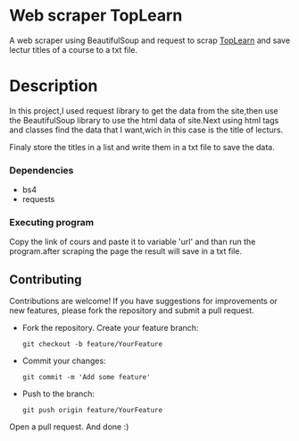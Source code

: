 # Web scraper TopLearn

 A web scraper using BeautifulSoup and request to scrap [TopLearn](https://toplearn.com/) and save lectur titles of a course to a txt file.
 # Description
In this project,I used request library to get the data from the site,then use the BeautifulSoup library to use the html data of site.Next using html tags and classes find the data that I want,wich in this case is the title of lecturs.

Finaly store the titles in a list and write them in a txt file to save the data.

### Dependencies
 * bs4
 * requests

### Executing program
Copy the link of cours and paste it to variable 'url' and than run the program.after scraping the page the result will save in a txt file.

## Contributing

Contributions are welcome! If you have suggestions for improvements or new features, please fork the repository and submit a pull request.

*  Fork the repository. Create your feature branch:
    ```
    git checkout -b feature/YourFeature
    ```
*  Commit your changes:
    ```
    git commit -m 'Add some feature'
    ```

*  Push to the branch:
    ```
    git push origin feature/YourFeature
    ```
Open a pull request. And done :)
